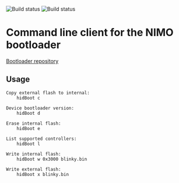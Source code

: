 ![Build status](https://github.com/nimo-labs/hid_bootloader_console_client/actions/workflows/build_lin_stable.yml/badge.svg)
![Build status](https://github.com/nimo-labs/hid_bootloader_console_client/actions/workflows/build_win_stable.yml/badge.svg)

# Command line client for the NIMO bootloader

[Bootloader repository](https://github.com/nimo-labs/m032HidBootloader)

## Usage

```Usage examples:  
Copy external flash to internal:  
	hidBoot c

Device bootloader version:  
	hidBoot d

Erase internal flash:  
	hidBoot e

List supported controllers:  
	hidBoot l

Write internal flash:  
	hidBoot w 0x3000 blinky.bin

Write external flash:  
	hidBoot x blinky.bin
```